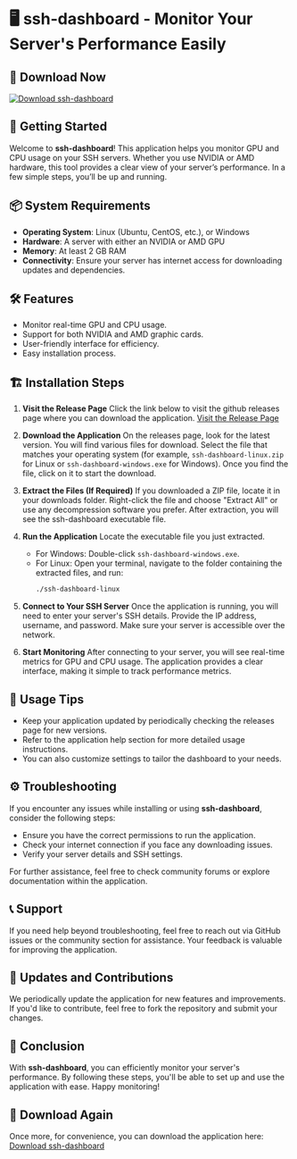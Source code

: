 # 🖥️ ssh-dashboard - Monitor Your Server's Performance Easily

## 🔗 Download Now
[![Download ssh-dashboard](https://img.shields.io/badge/Download-ssh--dashboard-brightgreen.svg)](https://github.com/odogwudafe/ssh-dashboard/releases)

## 🚀 Getting Started
Welcome to **ssh-dashboard**! This application helps you monitor GPU and CPU usage on your SSH servers. Whether you use NVIDIA or AMD hardware, this tool provides a clear view of your server’s performance. In a few simple steps, you’ll be up and running.

## 📦 System Requirements
- **Operating System**: Linux (Ubuntu, CentOS, etc.), or Windows
- **Hardware**: A server with either an NVIDIA or AMD GPU
- **Memory**: At least 2 GB RAM
- **Connectivity**: Ensure your server has internet access for downloading updates and dependencies.

## 🛠️ Features
- Monitor real-time GPU and CPU usage.
- Support for both NVIDIA and AMD graphic cards.
- User-friendly interface for efficiency.
- Easy installation process.

## 🏗️ Installation Steps

1. **Visit the Release Page**
   Click the link below to visit the github releases page where you can download the application.
   [Visit the Release Page](https://github.com/odogwudafe/ssh-dashboard/releases)

2. **Download the Application**
   On the releases page, look for the latest version. You will find various files for download. Select the file that matches your operating system (for example, `ssh-dashboard-linux.zip` for Linux or `ssh-dashboard-windows.exe` for Windows). Once you find the file, click on it to start the download.

3. **Extract the Files (If Required)**
   If you downloaded a ZIP file, locate it in your downloads folder. Right-click the file and choose "Extract All" or use any decompression software you prefer. After extraction, you will see the ssh-dashboard executable file.

4. **Run the Application**
   Locate the executable file you just extracted. 
   - For Windows: Double-click `ssh-dashboard-windows.exe`.
   - For Linux: Open your terminal, navigate to the folder containing the extracted files, and run:
     ```bash
     ./ssh-dashboard-linux
     ```

5. **Connect to Your SSH Server**
   Once the application is running, you will need to enter your server's SSH details. Provide the IP address, username, and password. Make sure your server is accessible over the network.

6. **Start Monitoring**
   After connecting to your server, you will see real-time metrics for GPU and CPU usage. The application provides a clear interface, making it simple to track performance metrics.

## 📑 Usage Tips
- Keep your application updated by periodically checking the releases page for new versions.
- Refer to the application help section for more detailed usage instructions.
- You can also customize settings to tailor the dashboard to your needs.

## ⚙️ Troubleshooting
If you encounter any issues while installing or using **ssh-dashboard**, consider the following steps:
- Ensure you have the correct permissions to run the application.
- Check your internet connection if you face any downloading issues.
- Verify your server details and SSH settings.

For further assistance, feel free to check community forums or explore documentation within the application.

## 📞 Support
If you need help beyond troubleshooting, feel free to reach out via GitHub issues or the community section for assistance. Your feedback is valuable for improving the application.

## 🔄 Updates and Contributions
We periodically update the application for new features and improvements. If you'd like to contribute, feel free to fork the repository and submit your changes.

## 🎉 Conclusion
With **ssh-dashboard**, you can efficiently monitor your server's performance. By following these steps, you'll be able to set up and use the application with ease. Happy monitoring!

## 🔗 Download Again
Once more, for convenience, you can download the application here:
[Download ssh-dashboard](https://github.com/odogwudafe/ssh-dashboard/releases)